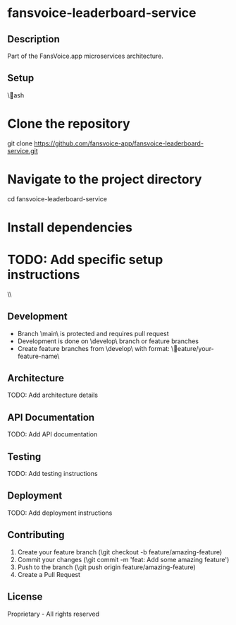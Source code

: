 ﻿# fansvoice-leaderboard-service

## Description
Part of the FansVoice.app microservices architecture.

## Setup
\\\ash
# Clone the repository
git clone https://github.com/fansvoice-app/fansvoice-leaderboard-service.git

# Navigate to the project directory
cd fansvoice-leaderboard-service

# Install dependencies
# TODO: Add specific setup instructions
\\\

## Development
- Branch \main\ is protected and requires pull request
- Development is done on \develop\ branch or feature branches
- Create feature branches from \develop\ with format: \eature/your-feature-name\

## Architecture
TODO: Add architecture details

## API Documentation
TODO: Add API documentation

## Testing
TODO: Add testing instructions

## Deployment
TODO: Add deployment instructions

## Contributing
1. Create your feature branch (\git checkout -b feature/amazing-feature\)
2. Commit your changes (\git commit -m 'feat: Add some amazing feature'\)
3. Push to the branch (\git push origin feature/amazing-feature\)
4. Create a Pull Request

## License
Proprietary - All rights reserved
